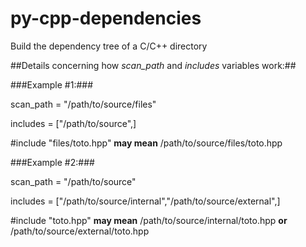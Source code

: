 # py-cpp-dependencies
Build the dependency tree of a C/C++ directory

##Details concerning how *scan_path* and *includes* variables work:##


###Example #1:###

scan_path = "/path/to/source/files"

includes = ["/path/to/source",]

\#include "files/toto.hpp" **may mean** /path/to/source/files/toto.hpp


###Example #2:###

scan_path = "/path/to/source"

includes = ["/path/to/source/internal","/path/to/source/external",]

\#include "toto.hpp" **may mean** /path/to/source/internal/toto.hpp **or** /path/to/source/external/toto.hpp
